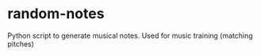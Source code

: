 # random-notes
Python script to generate musical notes.  Used for music training (matching pitches)
